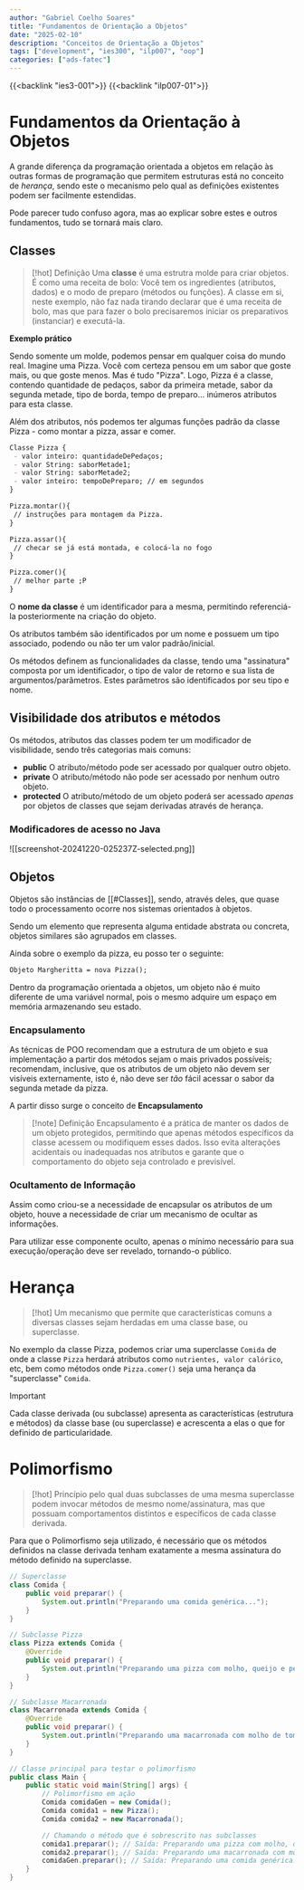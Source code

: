 ```yaml
---
author: "Gabriel Coelho Soares"
title: "Fundamentos de Orientação a Objetos"
date: "2025-02-10"
description: "Conceitos de Orientação a Objetos"
tags: ["development", "ies300", "ilp007", "oop"]
categories: ["ads-fatec"]
---
```

{{<backlink "ies3-001">}}
{{<backlink "ilp007-01">}}

# Fundamentos da Orientação à Objetos

A grande diferença da programação orientada a objetos em relação às outras formas de programação que permitem estruturas está no conceito de *herança*, sendo este o mecanismo pelo qual as definições existentes podem ser facilmente estendidas.

Pode parecer tudo confuso agora, mas ao explicar sobre estes e outros fundamentos, tudo se tornará mais claro.

## Classes

> [!hot] Definição
> Uma **classe** é uma estrutra molde para criar objetos. É como uma receita de bolo: Você tem os ingredientes (atributos, dados) e o modo de preparo (métodos ou funções). A classe em si, neste exemplo, não faz nada tirando declarar que é uma receita de bolo, mas que para fazer o bolo precisaremos iniciar os preparativos (instanciar) e executá-la.

**Exemplo prático**

Sendo somente um molde, podemos pensar em qualquer coisa do mundo real. Imagine uma Pizza. Você com certeza pensou em um sabor que goste mais, ou que goste menos. Mas é tudo "Pizza". Logo, Pizza é a classe, contendo quantidade de pedaços, sabor da primeira metade, sabor da segunda metade, tipo de borda, tempo de preparo... inúmeros atributos para esta classe.

Além dos atributos, nós podemos ter algumas funções padrão da classe Pizza - como montar a pizza, assar e comer.

```md
Classe Pizza {
 - valor inteiro: quantidadeDePedaços; 
 - valor String: saborMetade1;
 - valor String: saborMetade2;
 - valor inteiro: tempoDePreparo; // em segundos
}

Pizza.montar(){
 // instruções para montagem da Pizza.
}

Pizza.assar(){
 // checar se já está montada, e colocá-la no fogo
}

Pizza.comer(){
 // melhor parte ;P 
}

```

O **nome da classe** é um identificador para a mesma, permitindo referenciá-la posteriormente na criação do objeto.

Os atributos também são identificados por um nome e possuem um tipo associado, podendo ou não ter um valor padrão/inicial.

Os métodos definem as funcionalidades da classe, tendo uma "assinatura" composta por um identificador, o tipo de valor de retorno e sua lista de argumentos/parâmetros. Estes parâmetros são identificados por seu tipo e nome.

## Visibilidade dos atributos e métodos

Os métodos, atributos das classes podem ter um modificador de visibilidade, sendo três categorias mais comuns:

- **public** O atributo/método pode ser acessado por qualquer outro objeto.
- **private** O atributo/método não pode ser acessado por nenhum outro objeto.
- **protected** O atributo/método de um objeto poderá ser acessado *apenas* por objetos de classes que sejam derivadas através de herança.

### Modificadores de acesso no Java

![[screenshot-20241220-025237Z-selected.png]]

## Objetos

Objetos são instâncias de [[#Classes]], sendo, através deles, que quase todo o processamento ocorre nos sistemas orientados à objetos.

Sendo um elemento que representa alguma entidade abstrata ou concreta, objetos similares são agrupados em classes.

Ainda sobre o exemplo da pizza, eu posso ter o seguinte:

```md
Objeto Margheritta = nova Pizza(); 
```

Dentro da programação orientada a objetos, um objeto não é muito diferente de uma variável normal, pois o mesmo adquire um espaço em memória armazenando seu estado.

### Encapsulamento

As técnicas de POO recomendam que a estrutura de um objeto e sua implementação a partir dos métodos sejam o mais privados possíveis; recomendam, inclusive, que os atributos de um objeto não devem ser visíveis externamente, isto é, não deve ser *tão* fácil acessar o sabor da segunda metade da pizza.

A partir disso surge o conceito de **Encapsulamento**

> [!note] Definição
> Encapsulamento é a prática de manter os dados de um objeto protegidos, permitindo que apenas métodos específicos da classe acessem ou modifiquem esses dados. Isso evita alterações acidentais ou inadequadas nos atributos e garante que o comportamento do objeto seja controlado e previsível.

### Ocultamento de Informação

Assim como criou-se a necessidade de encapsular os atributos de um objeto, houve a necessidade de criar um mecanismo de ocultar as informações.

Para utilizar esse componente oculto, apenas o mínimo necessário para sua execução/operação deve ser revelado, tornando-o público.

# Herança

> [!hot] Um mecanismo que permite que características comuns a diversas classes sejam herdadas em uma classe base, ou superclasse.

No exemplo da classe Pizza, podemos criar uma superclasse `Comida` de onde a classe `Pizza` herdará atributos como `nutrientes, valor calórico`, etc, bem como métodos onde `Pizza.comer()` seja uma herança da "superclasse" `Comida`.

> [!important]
> Cada classe derivada (ou subclasse) apresenta as características (estrutura e métodos) da classe base (ou superclasse) e acrescenta a elas o que for definido de particularidade.

# Polimorfismo

> [!hot] Princípio pelo qual duas subclasses de uma mesma superclasse podem invocar métodos de mesmo nome/assinatura, mas que possuam comportamentos distintos e específicos de cada classe derivada.

Para que o Polimorfismo seja utilizado, é necessário que os métodos definidos na classe derivada tenham exatamente a mesma assinatura do método definido na superclasse.

```java
// Superclasse
class Comida {
    public void preparar() {
        System.out.println("Preparando uma comida genérica...");
    }
}

// Subclasse Pizza
class Pizza extends Comida {
    @Override
    public void preparar() {
        System.out.println("Preparando uma pizza com molho, queijo e pepperoni...");
    }
}

// Subclasse Macarronada
class Macarronada extends Comida {
    @Override
    public void preparar() {
        System.out.println("Preparando uma macarronada com molho de tomate...");
    }
}

// Classe principal para testar o polimorfismo
public class Main {
    public static void main(String[] args) {
        // Polimorfismo em ação
        Comida comidaGen = new Comida();
        Comida comida1 = new Pizza();
        Comida comida2 = new Macarronada();

        // Chamando o método que é sobrescrito nas subclasses
        comida1.preparar(); // Saída: Preparando uma pizza com molho, queijo e pepperoni...
        comida2.preparar(); // Saída: Preparando uma macarronada com molho de tomate...
        comidaGen.preparar(); // Saída: Preparando uma comida genérica...
    }
}
```
